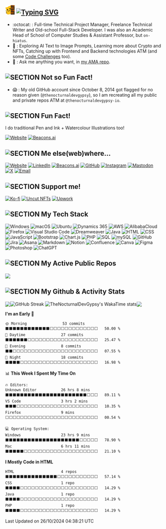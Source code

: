 ## <img src="md_assets/meow_wave_peak.png" height="30"/> [![Typing SVG](https://readme-typing-svg.demolab.com?font=Ubuntu&weight=500&size=19&letterSpacing=3&duration=6000&pause=3000&vCenter=true&width=490&height=25&lines=Ohayo++%2C+I'm+Abby+(%40TheNocturnalDevGypsy+since+2002))](https://git.io/typing-svg) 

- :octocat: : Full-time Technical Project Manager, Freelance Technical Writer and Old-school Full-Stack Developer. I was also an Academic Head of School of Computer Studies & Assistant Professor, but `on-hiatus`.
- 🧪 : Exploring AI Text to Image Prompts, Learning more about Crypto and NFTs, Catching up with Frontend and Backend technologies ATM (and some [Code Challenges](https://github.com/thenocturnaldevgypsy-io/code_challenges) too).
- 💬 : Ask me anything you want, in [my AMA repo](https://github.com/thenocturnaldevgypsy-io/ama-ask-me-anything).

## ![SECTION Not so Fun Fact!](https://custom-icon-badges.demolab.com/badge/-Not%20so%20Fun%20Fact!-24292e?logo=thumbsdown&logoColor=white&labelColor=00416a)

- 😱 : My old GitHub account since October 8, 2014 got flagged for no reason given (`@thenocturnaldevgypsy`), so I am recreating all my public and private repos ATM at `@thenocturnaldevgypsy-io`.

## ![SECTION Fun Fact!](https://custom-icon-badges.demolab.com/badge/-Fun%20Fact!-24292e?logo=paintbrush&logoColor=white&labelColor=00416a)
I do traditional Pen and Ink + Watercolour Illustrations too!

[![Website](https://custom-icon-badges.demolab.com/badge/-www.yaindigo.art-24292e?logo=globe&logoColor=white&labelColor=00416a)](https://www.yaindigo.art)
[![Beacons.ai](https://custom-icon-badges.demolab.com/badge/-beacons.ai/yaindigo.art-24292e?logo=ai-model&logoColor=white&labelColor=00416a)](https://beacons.ai/yaindigo.art)

## ![SECTION Me else(web)where...](https://custom-icon-badges.demolab.com/badge/-Me%20else%28web%29where...-24292e?logo=rocket&logoColor=white&labelColor=00416a)

[![Website](https://custom-icon-badges.demolab.com/badge/-www.thenocturnaldevgypsy.io-24292e?logo=globe&logoColor=white&labelColor=00416a)](https://www.thenocturnaldevgypsy.io)
[![LinkedIn](https://img.shields.io/badge/-/in/abegail--torrendon-%2300416a?logo=linkedin&logoColor=white&labelColor=%2300416a&color=%2324292e)](https://www.linkedin.com/in/abegail-torrendon/)
[![Beacons.ai](https://custom-icon-badges.demolab.com/badge/-beacons.ai/thenocturnaldevgypsy-24292e?logo=ai-model&logoColor=white&labelColor=00416a)](https://beacons.ai/thenocturnaldevgypsy)
[![GitHub](https://img.shields.io/badge/-/thenocturnaldevgypsy--io-%2300416a?logo=github&logoColor=white&labelColor=%2300416a&color=%2324292e)](https://github.com/thenocturnaldevgypsy-io)
[![Instagram](https://img.shields.io/badge/-/nocturnal.indigo-%2300416a?logo=instagram&logoColor=white&labelColor=%2300416a&color=%2324292e)](https://www.instagram.com/nocturnal.indigo/)
[![Mastodon](https://img.shields.io/badge/-/@TheNocturnalDevGypsy-%2300416a?logo=mastodon&logoColor=white&labelColor=%2300416a&color=%2324292e)](https://mastodon.social/@TheNocturnalDevGypsy)
[![X](https://img.shields.io/badge/-/nocturnalgypsy__-%2300416a?logo=x&logoColor=white&labelColor=%2300416a&color=%2324292e)](https://x.com/nocturnalgypsy_)
[![Email](https://custom-icon-badges.demolab.com/badge/-i.am.abby@thenocturnaldevgypsy.io-24292e?logo=mail&logoColor=white&labelColor=00416a)](mailto:i.am.abby@thenocturnaldevgypsy.io)

## ![SECTION Support me!](https://custom-icon-badges.demolab.com/badge/-Support%20me!%20Aside%20🌟,%20👁️,%20🔱%20and%20❤️%20some%20of%20the%20repos!-24292e?logo=heart-fill&logoColor=white&labelColor=00416a)
[![Ko-fi](https://img.shields.io/badge/Ko--fi-/thenocturnaldevgypsy-%2300416a?logo=kofi&logoColor=white&labelColor=%2300416a&color=%2324292e)](https://ko-fi.com/thenocturnaldevgypsy)
[![Uncut NFTs](https://custom-icon-badges.demolab.com/badge/Uncut%20NFTs%20(WAXp%20&%20Polygon)-/user/4296077072-24292e?logo=file-binary&logoColor=white&labelColor=00416a)](https://uncut.network/user/4296077072)
[![Upwork](https://img.shields.io/badge/Upwork-/freelancers/~0135fa830786a3f536-%2300416a?logo=upwork&logoColor=white&labelColor=%2300416a&color=%2324292e)](https://www.upwork.com/freelancers/~0135fa830786a3f536?s=1484275220996608000)

## ![SECTION My Tech Stack](https://custom-icon-badges.demolab.com/badge/-My%20Tech%20Stack-24292e?logo=cpu&logoColor=white&labelColor=00416a)
![Windows](https://custom-icon-badges.demolab.com/badge/-Windows-24292e?logo=windows11&logoColor=white&labelColor=00416a)
![macOS](https://img.shields.io/badge/-macOS-24292e?logo=apple&logoColor=white&labelColor=00416a)
![Ubuntu](https://img.shields.io/badge/-Ubuntu-24292e?logo=ubuntu&logoColor=white&labelColor=00416a)
![Dynamics 365](https://custom-icon-badges.demolab.com/badge/-Dynamics%20365-24292e?logo=windows11&logoColor=white&labelColor=00416a)
![AWS](https://img.shields.io/badge/-AWS-24292e?logo=amazon-web-services&logoColor=white&labelColor=00416a)
![AlibabaCloud](https://img.shields.io/badge/-AlibabaCloud-24292e?logo=alibaba-cloud&logoColor=white&labelColor=00416a)
![Firefox](https://img.shields.io/badge/-Firefox-24292e?logo=firefox&logoColor=white&labelColor=00416a)
![Visual Studio Code](https://custom-icon-badges.demolab.com/badge/-Visual%20Studio%20Code-24292e?logo=vsc&logoColor=white&labelColor=00416a)
![Dreamweaver](https://img.shields.io/badge/-Dreamweaver-24292e?logo=adobedreamweaver&logoColor=white&labelColor=00416a)
![Java](https://img.shields.io/badge/-Java-24292e?logo=openjdk&logoColor=white&labelColor=00416a)
![HTML](https://img.shields.io/badge/-HTML-24292e?logo=html5&logoColor=white&labelColor=00416a)
![CSS](https://img.shields.io/badge/-CSS-24292e?logo=css3&logoColor=white&labelColor=00416a)
![JavaScript](https://img.shields.io/badge/-JavaScript-24292e?logo=JavaScript&logoColor=white&labelColor=00416a)
![Bootstrap](https://img.shields.io/badge/-Bootstrap-24292e?logo=Bootstrap&logoColor=white&labelColor=00416a)
![Chart.js](https://img.shields.io/badge/-Chart.js-24292e?logo=chartdotjs&logoColor=white&labelColor=00416a)
![PHP](https://img.shields.io/badge/-PHP-24292e?logo=php&logoColor=white&labelColor=00416a)
![SQL](https://custom-icon-badges.demolab.com/badge/-SQL-24292e?logo=database&logoColor=white&labelColor=00416a)
![mySQL](https://img.shields.io/badge/-mySQL-24292e?logo=mySQL&logoColor=white&labelColor=00416a)
![GitHub](https://img.shields.io/badge/-GitHub-24292e?logo=github&logoColor=white&labelColor=00416a)
![Jira](https://img.shields.io/badge/-Jira-24292e?logo=jira&logoColor=white&labelColor=00416a)
![Asana](https://img.shields.io/badge/-Asana-24292e?logo=asana&logoColor=white&labelColor=00416a)
![Markdown](https://img.shields.io/badge/-Markdown-24292e?logo=markdown&logoColor=white&labelColor=00416a)
![Notion](https://img.shields.io/badge/-Notion-24292e?logo=notion&logoColor=white&labelColor=00416a)
![Confluence](https://img.shields.io/badge/-Confluence-24292e?logo=confluence&logoColor=white&labelColor=00416a)
![Canva](https://img.shields.io/badge/-Canva-24292e?logo=Canva&logoColor=white&labelColor=00416a)
![Figma](https://img.shields.io/badge/-Figma-24292e?logo=Figma&logoColor=white&labelColor=00416a)
![Photoshop](https://img.shields.io/badge/-Photoshop-24292e?logo=adobephotoshop&logoColor=white&labelColor=00416a)
![ChatGPT](https://img.shields.io/badge/-ChatGPT-24292e?logo=openai&logoColor=white&labelColor=00416a)

## ![SECTION My Active Public Repos](https://custom-icon-badges.demolab.com/badge/-My%20Active%20Public%20Repos-24292e?logo=repo&logoColor=white&labelColor=00416a)

<a href="https://github.com/thenocturnaldevgypsy-io/ama-ask-me-anything"><img align="center" src="https://github-stats-iota-henna.vercel.app/api/pin/?username=thenocturnaldevgypsy-io&repo=ama-ask-me-anything&theme=transparent&hide_border=true" /></a>

## ![SECTION My Github & Activity Stats](https://custom-icon-badges.demolab.com/badge/-My%20Github%20&%20Activity%20Stats-24292e?logo=activity&logoSource=feather&logoColor=white&labelColor=00416a)
<img width="420" valign="top" align="center" src="https://github-stats-iota-henna.vercel.app/api?username=thenocturnaldevgypsy-io&rank_icon=github&show_icons=true&theme=transparent&hide_border=true&include_all_commits=true" /><img valign="top" align="center" src="https://streak-stats.demolab.com?user=thenocturnaldevgypsy-io&theme=transparent&hide_border=true&card_width=380&card_height=&type=png" alt="GitHub Streak" />
<img width="470" valign="top" align="center" src="https://github-stats-iota-henna.vercel.app/api/wakatime?username=thenocturnaldevgypsy&layout=compact&theme=transparent&hide_border=true&hide=other" alt="TheNocturnalDevGypsy's WakaTime stats"><img width="275" valign="top" align="center" src="https://github-stats-iota-henna.vercel.app/api/top-langs/?username=thenocturnaldevgypsy-io&layout=compact&theme=transparent&hide_border=true&langs_count=100" />

<!--START_SECTION:waka-->
**I'm an Early 🐤** 

```text
🌞 Morning                53 commits          ⬛⬛⬛⬛⬛⬛⬛⬛⬛⬛⬛⬛⬜⬜⬜⬜⬜⬜⬜⬜⬜⬜⬜⬜⬜   50.00 % 
🌆 Daytime                27 commits          ⬛⬛⬛⬛⬛⬛⬜⬜⬜⬜⬜⬜⬜⬜⬜⬜⬜⬜⬜⬜⬜⬜⬜⬜⬜   25.47 % 
🌃 Evening                8 commits           ⬛⬛⬜⬜⬜⬜⬜⬜⬜⬜⬜⬜⬜⬜⬜⬜⬜⬜⬜⬜⬜⬜⬜⬜⬜   07.55 % 
🌙 Night                  18 commits          ⬛⬛⬛⬛⬜⬜⬜⬜⬜⬜⬜⬜⬜⬜⬜⬜⬜⬜⬜⬜⬜⬜⬜⬜⬜   16.98 % 
```


📊 **This Week I Spent My Time On** 

```text
🔥 Editors: 
Unknown Editor           26 hrs 8 mins       ⬛⬛⬛⬛⬛⬛⬛⬛⬛⬛⬛⬛⬛⬛⬛⬛⬛⬛⬛⬛⬛⬛⬜⬜⬜   89.11 % 
VS Code                  3 hrs 2 mins        ⬛⬛⬛⬜⬜⬜⬜⬜⬜⬜⬜⬜⬜⬜⬜⬜⬜⬜⬜⬜⬜⬜⬜⬜⬜   10.35 % 
Firefox                  9 mins              ⬜⬜⬜⬜⬜⬜⬜⬜⬜⬜⬜⬜⬜⬜⬜⬜⬜⬜⬜⬜⬜⬜⬜⬜⬜   00.54 % 

💻 Operating System: 
Windows                  23 hrs 9 mins       ⬛⬛⬛⬛⬛⬛⬛⬛⬛⬛⬛⬛⬛⬛⬛⬛⬛⬛⬛⬛⬜⬜⬜⬜⬜   78.90 % 
Mac                      6 hrs 11 mins       ⬛⬛⬛⬛⬛⬜⬜⬜⬜⬜⬜⬜⬜⬜⬜⬜⬜⬜⬜⬜⬜⬜⬜⬜⬜   21.10 % 
```

**I Mostly Code in HTML** 

```text
HTML                     4 repos             ⬛⬛⬛⬛⬛⬛⬛⬛⬛⬛⬛⬛⬛⬛⬜⬜⬜⬜⬜⬜⬜⬜⬜⬜⬜   57.14 % 
CSS                      1 repo              ⬛⬛⬛⬛⬜⬜⬜⬜⬜⬜⬜⬜⬜⬜⬜⬜⬜⬜⬜⬜⬜⬜⬜⬜⬜   14.29 % 
Java                     1 repo              ⬛⬛⬛⬛⬜⬜⬜⬜⬜⬜⬜⬜⬜⬜⬜⬜⬜⬜⬜⬜⬜⬜⬜⬜⬜   14.29 % 
PHP                      1 repo              ⬛⬛⬛⬛⬜⬜⬜⬜⬜⬜⬜⬜⬜⬜⬜⬜⬜⬜⬜⬜⬜⬜⬜⬜⬜   14.29 % 
```




 Last Updated on 26/10/2024 04:38:21 UTC
<!--END_SECTION:waka-->

<!---
## ![SECTION My Active Public Repos](https://custom-icon-badges.demolab.com/badge/-My%20Active%20Public%20Repos-24292e?logo=repo&logoColor=white&labelColor=00416a)
<a href="https://github.com/thenocturnaldevgypsy/ama-ask-me-anything"><img align="center" src="https://github-readme-stats-six-silk-55.vercel.app/api/pin/?username=thenocturnaldevgypsy&repo=ama-ask-me-anything&theme=transparent&hide_border=true" /></a> <a href="https://github.com/thenocturnaldevgypsy/gypsyshards-bootstrap-template-linkinbio"><img align="center" src="https://github-readme-stats-six-silk-55.vercel.app/api/pin/?username=thenocturnaldevgypsy&repo=gypsyshards-bootstrap-template-linkinbio&theme=transparent&hide_border=true" /></a>

- 👋 Hi, I’m @thenocturnaldevgypsy-io
- 👀 I’m interested in ...
- 🌱 I’m currently learning ...
- 💞️ I’m looking to collaborate on ...
- 📫 How to reach me ...
- 😄 Pronouns: ...
- ⚡ Fun fact: ...

thenocturnaldevgypsy-io/thenocturnaldevgypsy-io is a ✨ special ✨ repository because its `README.md` (this file) appears on your GitHub profile.
You can click the Preview link to take a look at your changes.
--->